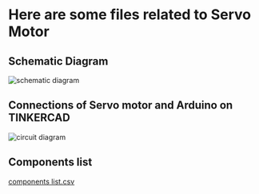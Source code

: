 # Here are some files related to Servo Motor  
## Schematic Diagram

![schematic diagram](https://user-images.githubusercontent.com/72257400/147856626-a94c5d80-7820-410a-a37b-cbe3faa61a43.png)



## Connections of Servo motor and Arduino on TINKERCAD 

![circuit diagram](https://user-images.githubusercontent.com/72257400/147856620-59059f44-a36b-4a7f-95ce-fee06cee28f5.png)


## Components list

[components list.csv](https://github.com/yatharthagr7/Electronics/files/7798008/components.list.csv)


